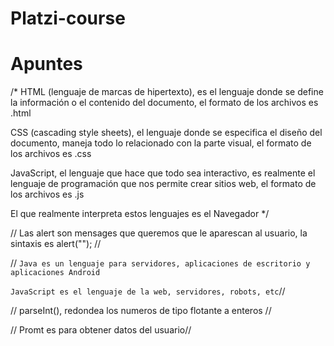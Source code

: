 # Platzi-course

# Apuntes
/* HTML (lenguaje de marcas de hipertexto), es el lenguaje donde se define la información o el contenido del documento, el formato de los archivos es .html

 CSS (cascading style sheets), el lenguaje donde se especifica el diseño del documento, maneja todo lo relacionado con la parte visual, el formato de los archivos es .css

 JavaScript, el lenguaje que hace que todo sea interactivo, es realmente el lenguaje de programación que nos permite crear sitios web, el formato de los archivos es .js

 El que realmente interpreta estos lenguajes es el Navegador */

// Las alert son mensages que queremos que le aparescan al usuario, la sintaxis es alert(""); //
 
 // ```Java es un lenguaje para servidores, aplicaciones de escritorio y aplicaciones Android ```

 ```JavaScript es el lenguaje de la web, servidores, robots, etc```//

// parseInt(), redondea los numeros de tipo flotante a enteros //

// Promt es para obtener datos del usuario//